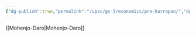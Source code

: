 ```yaml
---
{"dg-publish":true,"permalink":"/upsc/gs-3/economics/pre-harrapan/","dgHomeLink":true,"dgPassFrontmatter":false}
---
```


[[Mohenjo-Daro|Mohenjo-Daro]]
